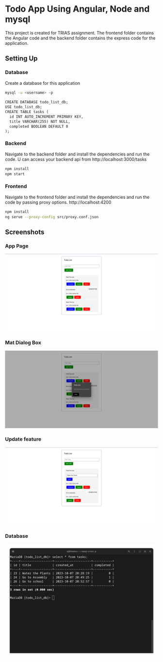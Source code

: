 # Todo App Using Angular, Node and mysql

This project is created for TRIAS assignment. The frontend folder contains the Angular code and the backend folder contains the express code for the application.

## Setting Up

### Database
Create a database for this application
```bash
mysql -u <username> -p
```

```mysql
CREATE DATABASE todo_list_db;
USE todo_list_db;
CREATE TABLE tasks (
  id INT AUTO_INCREMENT PRIMARY KEY,
  title VARCHAR(255) NOT NULL,
  completed BOOLEAN DEFAULT 0
);

```

### Backend

Navigate to the backend folder and install the dependencies and run the code. U can access your backend api from http://localhost:3000/tasks

```bash
npm install
npm start
```

### Frontend

Navigate to the frontend folder and install the dependencies and run the code by passing proxy options. http://localhost:4200

```bash
npm install
ng serve --proxy-config src/proxy.conf.json
```

## Screenshots

### App Page
![Alt text](screenshots/image.png)

### Mat Dialog Box
![Alt text](screenshots/image-1.png)

### Update feature

![Alt text](screenshots/image-2.png)

### Database

![Alt text](screenshots/image-3.png)